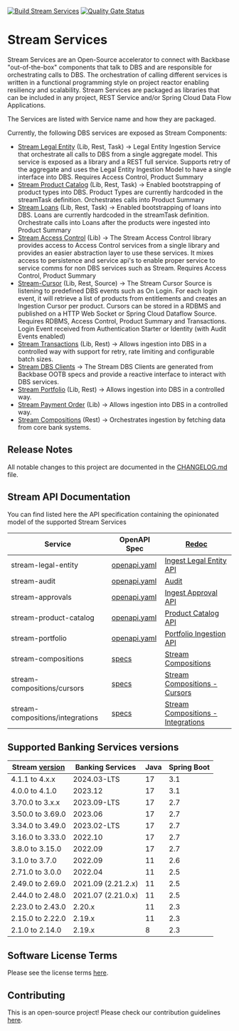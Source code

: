 [![Build Stream Services](https://github.com/Backbase/stream-services/actions/workflows/build.yml/badge.svg)](https://github.com/Backbase/stream-services/actions/workflows/build.yml)
[![Quality Gate Status](https://sonarcloud.io/api/project_badges/measure?project=com.backbase.stream%3Astream-services&metric=alert_status)](https://sonarcloud.io/dashboard?id=com.backbase.stream%3Astream-services)

# Stream Services

Stream Services are an Open-Source accelerator to connect with Backbase "out-of-the-box" components that talk to DBS and
are responsible for orchestrating calls to DBS.
The orchestration of calling different services is written in a functional programming style on project reactor enabling
resiliency and scalability.
Stream Services are packaged as libraries that can be included in any project, REST Service and/or Spring Cloud Data
Flow Applications.

The Services are listed with Service name and how they are packaged.

Currently, the following DBS services are exposed as Stream Components:

* [Stream Legal Entity](stream-legal-entity) (Lib, Rest, Task) → Legal Entity Ingestion Service that orchestrate all
  calls to DBS from a single aggregate model. This service is exposed as a library and a REST full service. Supports
  retry of the aggregate and uses the Legal Entity Ingestion Model to have a single interface into DBS. Requires Access
  Control, Product Summary
* [Stream Product Catalog](stream-product-catalog) (Lib, Rest, Task) → Enabled bootstrapping of product types into DBS.
  Product Types are currently hardcoded in the streamTask definition. Orchestrates calls into Product Summary
* [Stream Loans](stream-loans) (Lib, Rest, Task) → Enabled bootstrapping of loans into DBS. Loans are currently
  hardcoded in the streamTask definition. Orchestrate calls into Loans after the products were ingested into Product
  Summary
* [Stream Access Control](stream-access-control) (Lib) → The Stream Access Control library provides access to Access
  Control services from a single library and provides an easier abstraction layer to use these services. It mixes access
  to persistence and service api's to enable proper service to service comms for non DBS services such as Stream.
  Requires Access Control, Product Summary
* [Stream-Cursor](stream-cursor) (Lib, Rest, Source)  → The Stream Cursor Source is listening to predefined DBS events
  such as On Login. For each login event, it will retrieve a list of products from entitlements and creates an Ingestion
  Cursor per product. Cursors can be stored in a RDBMS and published on a HTTP Web Socket or Spring Cloud Dataflow
  Source. Requires RDBMS, Access Control, Product Summary and Transactions. Login Event received from Authentication
  Starter or Identity (with Audit Events enabled)
* [Stream Transactions](stream-transactions) (Lib, Rest) → Allows ingestion into DBS in a controlled way with support
  for retry, rate limiting and configurable batch sizes.
* [Stream DBS Clients](stream-dbs-clients) -> The Stream DBS Clients are generated from Backbase OOTB specs and provide
  a reactive interface to interact with DBS services.
* [Stream Portfolio](stream-portfolio) (Lib, Rest) → Allows ingestion into DBS in a controlled way.
* [Stream Payment Order](stream-portfolio) (Lib) → Allows ingestion into DBS in a controlled way.
* [Stream Compositions](stream-compositions) (Rest) → Orchestrates ingestion by fetching data from core bank systems.

## Release Notes

All notable changes to this project are documented in the [CHANGELOG.md](CHANGELOG.md) file.

## Stream API Documentation

You can find listed here the API specification containing the opinionated model of the supported Stream Services

| Service                          | OpenAPI Spec                                            | [Redoc](https://github.com/Redocly/redoc)                                                                                                  |
|----------------------------------|---------------------------------------------------------|--------------------------------------------------------------------------------------------------------------------------------------------|
| stream-legal-entity              | [openapi.yaml](api/stream-legal-entity/openapi.yaml)    | [Ingest Legal Entity API](https://engineering.backbase.com/stream-services/api/stream-legal-entity/index.html)                             |
| stream-audit                     | [openapi.yaml](api/stream-audit/openapi.yaml)           | [Audit](https://engineering.backbase.com/stream-services/api/stream-audit/index.html)                                                      |
| stream-approvals                 | [openapi.yaml](api/stream-approvals/openapi.yaml)       | [Ingest Approval API](https://engineering.backbase.com/stream-services/api/stream-approvals/index.html)                                    |
| stream-product-catalog           | [openapi.yaml](api/stream-product-catalog/openapi.yaml) | [Product Catalog API](https://engineering.backbase.com/stream-services/api/stream-product-catalog/index.html)                              |
| stream-portfolio                 | [openapi.yaml](api/stream-portfolio/openapi.yaml)       | [Portfolio Ingestion API](https://engineering.backbase.com/stream-services/api/stream-portfolio/index.html)                                |
| stream-compositions              | [specs](stream-compositions/api/service-api)            | [Stream Compositions](https://engineering.backbase.com/stream-services/stream-compositions/api/service-api/index.html)                     |
| stream-compositions/cursors      | [specs](stream-compositions/api/cursors-api)            | [Stream Compositions - Cursors](https://engineering.backbase.com/stream-services/stream-compositions/api/cursors-api/index.html)           |
| stream-compositions/integrations | [specs](stream-compositions/api/integrations-api)       | [Stream Compositions - Integrations](https://engineering.backbase.com/stream-services/stream-compositions/api/integrations-api/index.html) |

## Supported Banking Services versions

| Stream [version](https://github.com/Backbase/stream-services/releases) | Banking Services   | Java | Spring Boot |
|------------------------------------------------------------------------|--------------------|------|-------------|
| 4.1.1 to 4.x.x                                                         | 2024.03-LTS        | 17   | 3.1         |
| 4.0.0 to 4.1.0                                                         | 2023.12            | 17   | 3.1         |
| 3.70.0 to 3.x.x                                                        | 2023.09-LTS        | 17   | 2.7         |
| 3.50.0 to 3.69.0                                                       | 2023.06            | 17   | 2.7         |
| 3.34.0 to 3.49.0                                                       | 2023.02-LTS        | 17   | 2.7         |
| 3.16.0 to 3.33.0                                                       | 2022.10            | 17   | 2.7         |
| 3.8.0 to 3.15.0                                                        | 2022.09            | 17   | 2.7         |
| 3.1.0 to 3.7.0                                                         | 2022.09            | 11   | 2.6         |
| 2.71.0 to 3.0.0                                                        | 2022.04            | 11   | 2.5         |
| 2.49.0 to 2.69.0                                                       | 2021.09 (2.21.2.x) | 11   | 2.5         |
| 2.44.0 to 2.48.0                                                       | 2021.07 (2.21.0.x) | 11   | 2.5         |
| 2.23.0 to 2.43.0                                                       | 2.20.x             | 11   | 2.3         |
| 2.15.0 to 2.22.0                                                       | 2.19.x             | 11   | 2.3         |
| 2.1.0 to 2.14.0                                                        | 2.19.x             | 8    | 2.3         |

## Software License Terms

Please see the license terms [here](LICENSE.txt).

## Contributing

This is an open-source project! Please check our contribution guidelines [here](CONTRIBUTING.md).

